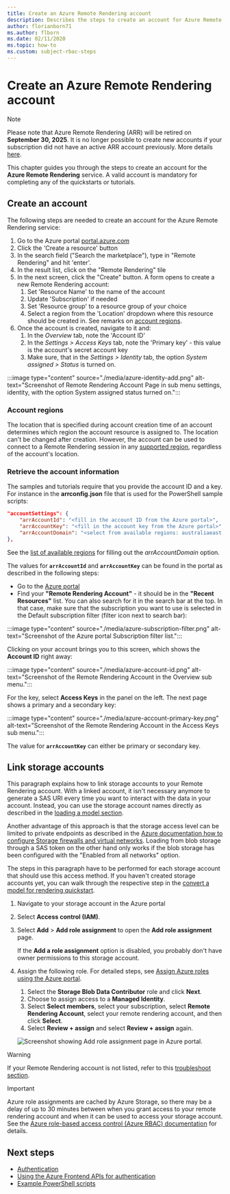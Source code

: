 ```yaml
---
title: Create an Azure Remote Rendering account
description: Describes the steps to create an account for Azure Remote Rendering
author: florianborn71
ms.author: flborn
ms.date: 02/11/2020
ms.topic: how-to
ms.custom: subject-rbac-steps
---
```


# Create an Azure Remote Rendering account

> [!NOTE]
> Please note that Azure Remote Rendering (ARR) will be retired on **September 30, 2025**. It is no longer possible to create new accounts if your subscription did not have an active ARR account previously.
> More details [here](https://azure.microsoft.com/updates/v2/azure-remote-rendering-retirement).

This chapter guides you through the steps to create an account for the **Azure Remote Rendering** service. A valid account is mandatory for completing any of the quickstarts or tutorials.

## Create an account

The following steps are needed to create an account for the Azure Remote Rendering service:

1. Go to the Azure portal [portal.azure.com](https://portal.azure.com/)
1. Click the 'Create a resource' button
1. In the search field ("Search the marketplace"), type in "Remote Rendering" and hit 'enter'.
1. In the result list, click on the "Remote Rendering" tile
1. In the next screen, click the "Create" button. A form opens to create a new Remote Rendering account:
    1. Set 'Resource Name' to the name of the account
    1. Update 'Subscription' if needed
    1. Set 'Resource group' to a resource group of your choice
    1. Select a region from the 'Location' dropdown where this resource should be created in. See remarks on [account regions](create-an-account.md#account-regions).
1. Once the account is created, navigate to it and:
    1. In the *Overview* tab, note the 'Account ID'
    1. In the *Settings > Access Keys* tab, note the 'Primary key' - this value is the account's secret account key
    1. Make sure, that in the *Settings > Identity* tab, the option *System assigned > Status* is turned on.

:::image type="content" source="./media/azure-identity-add.png" alt-text="Screenshot of Remote Rendering Account Page in sub menu settings, identity, with the option System assigned status turned on.":::

### Account regions
The location that is specified during account creation time of an account determines which region the account resource is assigned to. The location can't be changed after creation. However, the account can be used to connect to a Remote Rendering session in any [supported region](./../reference/regions.md), regardless of the account's location.

### Retrieve the account information

The samples and tutorials require that you provide the account ID and a key. For instance in the **arrconfig.json** file that is used for the PowerShell sample scripts:

```json
"accountSettings": {
    "arrAccountId": "<fill in the account ID from the Azure portal>",
    "arrAccountKey": "<fill in the account key from the Azure portal>",
    "arrAccountDomain": "<select from available regions: australiaeast, eastus, eastus2, japaneast, northeurope, southcentralus, southeastasia, uksouth, westeurope, westus2 or specify the full url>"
},
```

See the [list of available regions](../reference/regions.md) for filling out the *arrAccountDomain* option.

The values for **`arrAccountId`** and **`arrAccountKey`** can be found in the portal as described in the following steps:

* Go to the [Azure portal](https://www.portal.azure.com)
* Find your **"Remote Rendering Account"** - it should be in the **"Recent Resources"** list. You can also search for it in the search bar at the top. In that case, make sure that the subscription you want to use is selected in the Default subscription filter (filter icon next to search bar):

:::image type="content" source="./media/azure-subscription-filter.png" alt-text="Screenshot of the Azure portal Subscription filter list.":::

Clicking on your account brings you to this screen, which shows the **Account ID** right away:

:::image type="content" source="./media/azure-account-id.png" alt-text="Screenshot of the Remote Rendering Account in the Overview sub menu.":::

For the key, select **Access Keys** in the panel on the left. The next page shows a primary and a secondary key:

:::image type="content" source="./media/azure-account-primary-key.png" alt-text="Screenshot of the Remote Rendering Account in the Access Keys sub menu.":::

The value for **`arrAccountKey`** can either be primary or secondary key.

## Link storage accounts

This paragraph explains how to link storage accounts to your Remote Rendering account. With a linked account, it isn't necessary anymore to generate a SAS URI every time you want to interact with the data in your account. Instead, you can use the storage account names directly as described in the [loading a model section](../concepts/models.md#loading-models).

Another advantage of this approach is that the storage access level can be limited to private endpoints as described in the [Azure documentation how to configure Storage firewalls and virtual networks](../../storage/common/storage-network-security.md#change-the-default-network-access-rule). Loading from blob storage through a SAS token on the other hand only works if the blob storage has been configured with the "Enabled from all networks" option.

The steps in this paragraph have to be performed for each storage account that should use this access method. If you haven't created storage accounts yet, you can walk through the respective step in the [convert a model for rendering quickstart](../quickstarts/convert-model.md#storage-account-creation).

1. Navigate to your storage account in the Azure portal

2. Select **Access control (IAM)**.

3. Select **Add** > **Add role assignment** to open the **Add role assignment** page.

   If the **Add a role assignment** option is disabled, you probably don't have owner permissions to this storage account.

4. Assign the following role. For detailed steps, see [Assign Azure roles using the Azure portal](../../role-based-access-control/role-assignments-portal.yml).
   1. Select the **Storage Blob Data Contributor** role and click **Next**.
   1. Choose to assign access to a **Managed Identity**.
   1. Select **Select members**, select your subscription, select **Remote Rendering Account**, select your remote rendering account, and then click **Select**.
   1. Select **Review + assign** and select **Review + assign** again.

    ![Screenshot showing Add role assignment page in Azure portal.](~/reusable-content/ce-skilling/azure/media/role-based-access-control/add-role-assignment-page.png)

> [!WARNING]
> If your Remote Rendering account is not listed, refer to this [troubleshoot section](../resources/troubleshoot.md#cant-link-storage-account-to-arr-account).

> [!IMPORTANT]
> Azure role assignments are cached by Azure Storage, so there may be a delay of up to 30 minutes between when you grant access to your remote rendering account and when it can be used to access your storage account. See the [Azure role-based access control (Azure RBAC) documentation](../../role-based-access-control/troubleshooting.md#symptom---role-assignment-changes-are-not-being-detected) for details.

## Next steps

* [Authentication](authentication.md)
* [Using the Azure Frontend APIs for authentication](frontend-apis.md)
* [Example PowerShell scripts](../samples/powershell-example-scripts.md)
